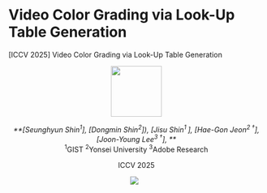# **Video Color Grading via Look-Up Table Generation**
[ICCV 2025] Video Color Grading via Look-Up Table Generation
<div align="center">
<img src='assets/logo.png' style="height:100px"></img>
<br>

_**[Seunghyun Shin<sup>1</sup>], 
[Dongmin Shin<sup>2</sup>]), 
[Jisu Shin<sup>1 </sup>], 
[Hae-Gon Jeon<sup>2 &dagger;</sup>], 
[Joon-Young Lee<sup>3 &dagger;</sup>], 
**_
<br>
<sup>1</sup>GIST
<sup>2</sup>Yonsei University
<sup>3</sup>Adobe Research

ICCV 2025

 <a href='https://arxiv.org/abs/2504.01016'><img src='https://img.shields.io/badge/arXiv-2504.01016-b31b1b.svg'></a> &nbsp;
</div>
